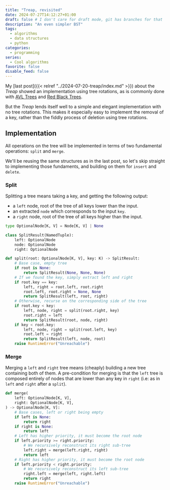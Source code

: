 ```yaml
---
title: "Treap, revisited"
date: 2024-07-27T14:12:27+01:00
draft: false # I don't care for draft mode, git has branches for that
description: "An even simpler BST"
tags:
  - algorithms
  - data structures
  - python
categories:
  - programming
series:
  - Cool algorithms
favorite: false
disable_feed: false
---
```


My [last post]({{< relref "../2024-07-20-treap/index.md" >}}) about the _Treap_
showed an implementation using tree rotations, as is commonly done with [AVL
Trees][avl] and [Red Black Trees][rb].

But the _Treap_ lends itself well to a simple and elegant implementation with no
tree rotations. This makes it especially easy to implement the removal of a key,
rather than the fiddly process of deletion using tree rotations.

[avl]: https://en.wikipedia.org/wiki/AVL_tree
[rb]: https://en.wikipedia.org/wiki/Red%E2%80%93black_tree

<!--more-->

## Implementation

All operations on the tree will be implemented in terms of two fundamental
operations: `split` and `merge`.

We'll be reusing the same structures as in the last post, so let's skip straight
to implementing those fundaments, and building on them for `insert` and
`delete`.

### Split

Splitting a tree means taking a key, and getting the following output:

* a `left` node, root of the tree of all keys lower than the input.
* an extracted `node` which corresponds to the input `key`.
* a `right` node, root of the tree of all keys higher than the input.

```python
type OptionalNode[K, V] = Node[K, V] | None

class SplitResult(NamedTuple):
    left: OptionalNode
    node: OptionalNode
    right: OptionalNode

def split(root: OptionalNode[K, V], key: K) -> SplitResult:
    # Base case, empty tree
    if root is None:
        return SplitResult(None, None, None)
    # If we found the key, simply extract left and right
    if root.key == key:
        left, right = root.left, root.right
        root.left, root.right = None, None
        return SplitResult(left, root, right)
    # Otherwise, recurse on the corresponding side of the tree
    if root.key < key:
        left, node, right = split(root.right, key)
        root.right = left
        return SplitResult(root, node, right)
    if key < root.key:
        left, node, right = split(root.left, key)
        root.left = right
        return SplitResult(left, node, root)
    raise RuntimeError("Unreachable")
```

### Merge

Merging a `left` and `right` tree means (cheaply) building a new tree containing
both of them. A pre-condition for merging is that the `left` tree is composed
entirely of nodes that are lower than any key in `right` (i.e: as in `left` and
`right` after a `split`).

```python
def merge(
    left: OptionalNode[K, V],
    right: OptionalNode[K, V],
) -> OptionalNode[K, V]:
    # Base cases, left or right being empty
    if left is None:
        return right
    if right is None:
        return left
    # Left has higher priority, it must become the root node
    if left.priority >= right.priority:
        # We recursively reconstruct its right sub-tree
        left.right = merge(left.right, right)
        return left
    # Right has higher priority, it must become the root node
    if left.priority < right.priority:
        # We recursively reconstruct its left sub-tree
        right.left = merge(left, right.left)
        return right
    raise RuntimeError("Unreachable")
```
